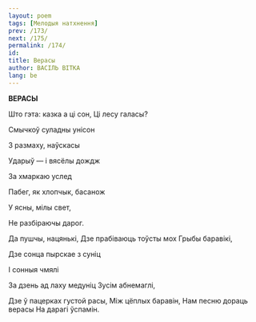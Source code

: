 ```yaml
---
layout: poem
tags: [Мелодыя натхнення]
prev: /173/
next: /175/
permalink: /174/
id: 
title: Верасы 
author: ВАСІЛЬ ВІТКА
lang: be
---
```



 
**ВЕРАСЫ**

  
  

Што гэта: казка а ці сон, Ці лесу галасы?

Смычкоў суладны унісон

3 размаху, наўскасы

Ударыў — і вясёлы дождж

За хмаркаю услед

Пабег, як хлопчык, басанож

У ясны, мілы свет,

He разбіраючы дарог.

Да пушчы, нацянькі, Дзе прабіваюць тоўсты мох Грыбы баравікі,

Дзе сонца пырскае з суніц

I сонныя чмялі

За дзень ад лаху медуніц Зусім абнемаглі,

Дзе ў пацерках густой расы, Між цёплых баравін, Нам песню дораць верасы На дарагі ўспамін.
